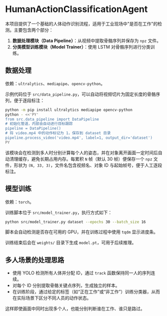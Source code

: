 # HumanActionClassificationAgent

本项目提供了一个基础的人体动作识别流程，适用于工业现场中"是否在工作"的检测。主要包含两个部分：

1. **数据处理模块（Data Pipeline）**：从视频中提取骨骼序列并保存为 `npz` 文件。
2. **分类模型训练模块（Model Trainer）**：使用 LSTM 对骨骼序列进行分类训练。

## 数据处理

依赖：`ultralytics`、`mediapipe`、`opencv-python`。

示例代码位于 `src/data_pipeline.py`，可以自动将视频切片为固定长度的骨骼序列，便于逐段标注：

```bash
python -m pip install ultralytics mediapipe opencv-python
python - <<'PY'
from src.data_pipeline import DataPipeline
# 初始化管道，内部会自动进行目标跟踪
pipeline = DataPipeline()
# 将 video.mp4 中的动作标记为 1，保存到 dataset 目录
pipeline.process_video('video.mp4', label=1, output_dir='dataset')
PY
```

该模块会在检测到多人时分别计算每个人的姿态，并在对象离开画面一定时间后自动清理缓存，避免长期占用内存。每累积 `N` 帧（默认 30 帧）便保存一个 `npz` 文件，形状为 `(N, 33, 3)`，文件名包含视频名、对象 ID 与起始帧号，便于人工逐段标注。

## 模型训练

依赖：`torch`。

训练脚本位于 `src/model_trainer.py`，执行方式如下：

```bash
python src/model_trainer.py dataset --epochs 30 --batch_size 16
```

脚本会自动检测是否存在可用的 GPU，并在训练过程中使用 `tqdm` 显示进度条。

训练结束后会在 `weights/` 目录下生成 `model.pt`，可用于后续推理。

## 多人场景的处理思路

- 使用 YOLO 检测所有人体并分配 ID，通过 `track` 函数保持同一人的序列连续。
- 对每个 ID 分别提取骨骼关键点序列，生成独立的样本。
- 在训练阶段，通过给定的标签（如“正在工作”或“非工作”）训练分类器，从而在实际场景下区分不同人员的动作状态。

这样即使画面中同时出现多个人，也能分别判断谁在工作、谁只是路过。 
